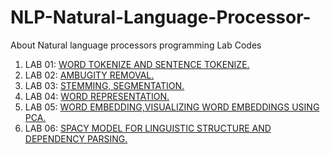 # NLP-Natural-Language-Processor-
About Natural language processors programming Lab Codes

1. LAB 01: [WORD TOKENIZE AND SENTENCE TOKENIZE.](https://github.com/DEEPAK-RAMGIRI/NLP-Natural-Language-Processor-/blob/main/LAB%20001.py)
2. LAB 02: [AMBUGITY REMOVAL.](https://github.com/DEEPAK-RAMGIRI/AIML-LAB/blob/main/LAB_002.ipynb)
3. LAB 03: [STEMMING, SEGMENTATION.](https://github.com/DEEPAK-RAMGIRI/NLP-Natural-Language-Processor-/blob/main/LAB_003.ipynb)
4. LAB 04: [WORD REPRESENTATION.](https://github.com/DEEPAK-RAMGIRI/NLP-Natural-Language-Processor-/blob/main/LAB_004.ipynb)
5. LAB 05: [WORD EMBEDDING,VISUALIZING WORD EMBEDDINGS USING PCA.](https://github.com/DEEPAK-RAMGIRI/NLP-Natural-Language-Processor-/blob/main/LAB_005.ipynb)
6. LAB 06: [SPACY MODEL FOR LINGUISTIC STRUCTURE AND DEPENDENCY PARSING.](https://github.com/DEEPAK-RAMGIRI/NLP-Natural-Language-Processor-/blob/main/LAB_006.ipynb)
